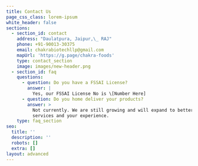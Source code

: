 ```yaml
---
title: Contact Us
page_css_class: lorem-ipsum
white_header: false
sections:
  - section_id: contact
    address: "Daulatpura, Jaipur,\_ RAJ"
    phone: +91-90013-30375
    email: chakrabiotechllp@gmail.com
    mapUrl: 'https://g.page/chakra-foods'
    type: contact_section
    image: images/new-header.png
  - section_id: faq
    questions:
      - question: Do you have a FSSAI License?
        answer: |
          Yes, our FSSAI License No is \[Number Here]
      - question: Do you home deliver your products?
        answer: >
          Not currently. We are still growing and will expand to better our
          services and your experience.
    type: faq_section
seo:
  title: ''
  description: ''
  robots: []
  extra: []
layout: advanced
---
```


